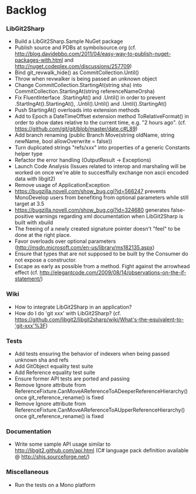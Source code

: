 # Backlog

### LibGit2Sharp

 - Build a LibGit2Sharp.Sample NuGet package
 - Publish source and PDBs at symbolsource.org (cf. http://blog.davidebbo.com/2011/04/easy-way-to-publish-nuget-packages-with.html and http://nuget.codeplex.com/discussions/257709)
 - Bind git_revwalk_hide() as CommitCollection.Until()
 - Throw when revwalker is being passed an unknown object
 - Change CommitCollection.StartingAt(string sha) into CommitCollection.StartingAt(string referenceNameOrsha)
 - Fix FluentInterface .StartingAt() and .Until() in order to prevent .StartIngAt().StartingAt(), .Until().Until() and .Until().StartingAt()
 - Push StartingAt() overloads into extension methods
 - Add to Epoch a DateTimeOffset extension method ToRelativeFormat() in order to show dates relative to the current time, e.g. "2 hours ago". (cf. https://github.com/git/git/blob/master/date.c#L89)
 - Add branch renaming (public Branch Move(string oldName, string newName, bool allowOverwrite = false))
 - Turn duplicated strings "refs/xxx" into properties of a generic Constants helper type
 - Refactor the error handling (OutputResult -> Exceptions)
 - Launch Code Analysis (Issues related to interop and marshaling will be worked on once we're able to succesffully exchange non ascii encoded data with libgit2)
 - Remove usage of ApplicationException
 - https://bugzilla.novell.com/show_bug.cgi?id=566247 prevents MonoDevelop users from benefiting from optional parameters while still target at 3.5
 - https://bugzilla.novell.com/show_bug.cgi?id=324680 generates false-positive warnings regarding xml documentation when LibGit2Sharp is built with xbuild
 - The freeing of a newly created signature pointer doesn't "feel" to be done at the right place.
 - Favor overloads over optional parameters (http://msdn.microsoft.com/en-us/library/ms182135.aspx)
 - Ensure that types that are not supposed to be built by the Consumer do not expose a constructor.
 - Escape as early as possible from a method. Fight against the arrowhead effect (cf. http://elegantcode.com/2009/08/14/observations-on-the-if-statement/)

### Wiki

 - How to integrate LibGit2Sharp in an application?
 - How do I do 'git xxx' with LibGit2Sharp? (cf. https://github.com/libgit2/libgit2sharp/wiki/What's-the-equivalent-to-'git-xxx'%3F)

### Tests

 - Add tests ensuring the behavior of indexers when being passed unknown sha and refs
 - Add GitObject equality test suite
 - Add Reference equality test suite
 - Ensure former API tests are ported and passing
 - Remove Ignore attribute from ReferenceFixture.CanMoveAReferenceToADeeperReferenceHierarchy() once git_reference_rename() is fixed
 - Remove Ignore attribute from ReferenceFixture.CanMoveAReferenceToAUpperReferenceHierarchy() once git_reference_rename() is fixed

### Documentation

 - Write some sample API usage similar to http://libgit2.github.com/api.html (C# language pack definition available @ http://shjs.sourceforge.net/)
 
### Miscellaneous

 - Run the tests on a Mono platform
 
